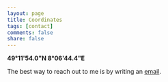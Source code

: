 ```yaml
---
layout: page
title: Coordinates
tags: [contact]
comments: false
share: false
---
```


**49°11'54.0"N 8°06'44.4"E**

The best way to reach out to me is by writing an [email](mailto:kontakt-2024@christophe.cauet.de).

